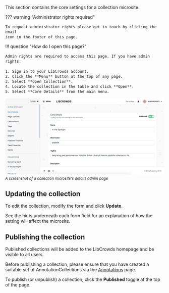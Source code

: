 This section contains the core settings for a collection microsite.

??? warning "Administrator rights required"

    To request administrator rights please get in touch by clicking the email
    icon in the footer of this page.

!!! question "How do I open this page?"

    Admin rights are required to access this page. If you have admin rights:

    1. Sign in to your LibCrowds account.
    2. Click the **Menu** button at the top of any page.
    3. Select **Open Collection**.
    4. Locate the collection in the table and click **Open**.
    5. Select **Core Details** from the main menu.

![A screenshot of a collection microsite's details admin page](/assets/img/collection/details.png?raw=true)
<br><small>*A screenshot of a collection microsite's details admin page*</small>

## Updating the collection

To edit the collection, modify the form and click **Update**.

See the hints underneath each form field for an explanation of how the
setting will affect the microsite.

## Publishing the collection

Published collections will be added to the LibCrowds homepage and be visible
to all users.

Before publishing a collection, please ensure that you have created a
suitable set of AnnotationCollections via the
[Annotations](/collections/annotations.md) page.

To publish (or unpublish) a collection, click the **Published**
toggle at the top of the page.
